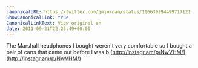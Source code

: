 ```yaml
---
canonicalURL: https://twitter.com/jmjordan/status/116639294499717121
ShowCanonicalLink: true
CanonicalLinkText: View original on
date: 2011-09-21T22:25:49+00:00
---
```

The Marshall headphones I bought weren't very comfortable so I bought a pair of cans that came out before I was b [http://instagr.am/p/NwVHM/](http://instagr.am/p/NwVHM/)